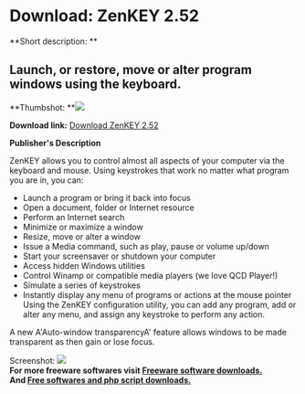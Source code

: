 # Download: ZenKEY 2.52

**Short description: **

## Launch, or restore, move or alter program windows using the keyboard.

  
**Thumbshot: **![](http://www.freewarefiles.com/screenshot/zenkey_md.jpg)   
  
**Download link:** [Download ZenKEY 2.52](http://freesoftwares.boysofts.com/ZenKEY_program_13155.html)  
  

**Publisher's Description**  
  

ZenKEY allows you to control almost all aspects of your computer via the
keyboard and mouse. Using keystrokes that work no matter what program you are
in, you can:

  * Launch a program or bring it back into focus 
  * Open a document, folder or Internet resource 
  * Perform an Internet search 
  * Minimize or maximize a window 
  * Resize, move or alter a window 
  * Issue a Media command, such as play, pause or volume up/down 
  * Start your screensaver or shutdown your computer 
  * Access hidden Windows utilities 
  * Control Winamp or compatible media players (we love QCD Player!) 
  * Simulate a series of keystrokes 
  * Instantly display any menu of programs or actions at the mouse pointer 
Using the ZenKEY configuration utility, you can add any program, add or alter
any menu, and assign any keystroke to perform any action.

A new A'Auto-window transparencyA' feature allows windows to be made
transparent as then gain or lose focus.

  
  
Screenshot: ![](http://www.freewarefiles.com/screenshot/zenkey.jpg)  
**For more freeware softwares visit [Freeware software downloads.](http://freesoftwares.boysofts.com/)**   
**And [Free softwares and php script downloads.](http://www.boysofts.com/)**

